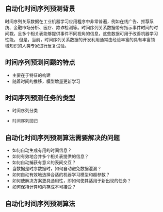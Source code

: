 ## 自动化时间序列预测背景

时间序列关系数据在工业机器学习应用程序中非常普遍，例如在线广告、推荐系统、金融市场分析、医疗、欺诈检测等。时间序列关系数据带有指示事件时间的时间戳，且多个相关表能够提供事件不同视角的信息，这些数据可用于改善机器学习性能。 但是，当前，时间序列关系数据的开发利用通常由经验丰富的具有丰富领域知识的人类专家进行反复试验。



## 时间序列预测问题的特点

- 主要在于特征的构建
- 随着时间的推移，模型增量更新学习



## 时间序列预测任务的类型

- 时间序列分类

- 时间序列回归

  

## 自动化时间序列预测算法需要解决的问题

- 如何自动生成有用的时间信息？
- 如何有效地合并多个相关表提供的信息？
- 如何自动捕获有意义的表间交互？
- 当数据是时序数据时，如何自动避免数据泄漏？
- 如何自动有效地选择合适的机器学习模型和超参数？
- 如何使解决方案更具通用性，即如何使其适用于新出现的任务？
- 如何保持计算和内存成本可接受？



## 自动化时间序列预测算法



